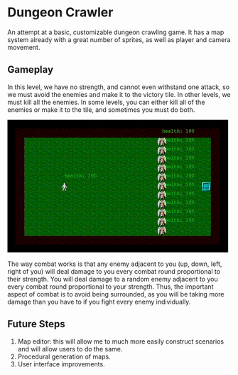 # Dungeon Crawler

An attempt at a basic, customizable dungeon crawling game. It has a map system
already with a great number of sprites, as well as player and camera movement.

## Gameplay

In this level, we have no strength, and cannot even withstand one attack, so
we must avoid the enemies and make it to the victory tile. In other levels, we
must kill all the enemies. In some levels, you can either kill all of the
enemies or make it to the tile, and sometimes you must do both. 

![Gameplay](/gameplay.gif)

The way combat works is that any enemy adjacent to you (up, down, left, right
of you) will deal damage to you every combat round proportional to their
strength. You will deal damage to a random enemy adjacent to you every combat
round proportional to your strength. Thus, the important aspect of combat is
to avoid being surrounded, as you will be taking more damage than you have to
if you fight every enemy individually.

## Future Steps

1. Map editor: this will allow me to much more easily construct scenarios and
   will allow users to do the same.
2. Procedural generation of maps.
3. User interface improvements.
